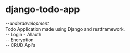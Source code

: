 # django-todo-app
<i>--underdevelopment</i> <br>
Todo Application made using Django and restframework. <br>
-- Login - Allauth <br>
-- Encryption <br>
-- CRUD Api's <br>
